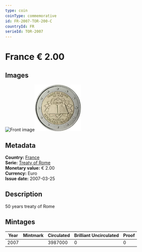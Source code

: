 ```yaml
---
type: coin
coinType: commemorative
id: FR-2007-TOR-200-C
countryId: FR
serieId: TOR-2007
---
```


# France € 2.00

## Images

<img src="../../Images/common-2007-200.webp" height="150" alt="Front image"><img src="Images/FR-2007-200.webp" height="150" alt="Back image">

## Metadata

**Country:** [France](../../Countries/France/index.md)\
**Serie:** [Treaty of Rome](index.md)\
**Monetary value:** € 2.00\
**Currency:** Euro\
**Issue date:** 2007-03-25

## Description

50 years treaty of Rome

## Mintages

| Year | Mintmark | Circulated | Brilliant Uncirculated | Proof |
| ---- | -------- | ---------- | ---------------------- | ----- |
| 2007 |          | 3987000    | 0                      | 0     |
